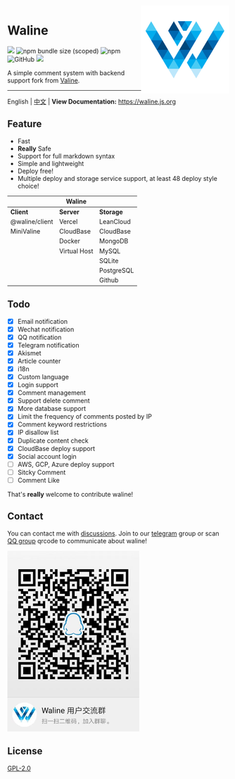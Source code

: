 
<img src="./assets/waline.png" width='200' align="right" />

# Waline

![](https://img.shields.io/npm/v/@waline/vercel?color=critical&logo=npm&style=flat-square)
![npm bundle size (scoped)](https://img.shields.io/bundlephobia/minzip/@waline/client?style=flat-square&label=size)
![npm](https://img.shields.io/npm/dm/@waline/vercel?style=flat-square)
![GitHub](https://img.shields.io/github/license/lizheming/waline?style=flat-square)
[ ![](https://img.shields.io/badge/telegram-walinejs-2ca5e0?logo=telegram&style=flat-square) ](https://t.me/walinejs)

A simple comment system with backend support fork from [Valine](https://valine.js.org). 

------------------------------

English | [中文](https://github.com/lizheming/waline/blob/master/README_CN.md)  | **View Documentation:** <https://waline.js.org>

## Feature

- Fast
- **Really** Safe
- Support for full markdown syntax
- Simple and lightweight
- Deploy free!
- Multiple deploy and storage service support, at least 48 deploy style choice!

|                | Waline       |            |
| -------------- | ------------ | ---------- |
| **Client**         | **Server**       | **Storage**    |
| @waline/client | Vercel       | LeanCloud  |
| MiniValine     | CloudBase    | CloudBase  |
|                | Docker       | MongoDB    |
|                | Virtual Host | MySQL      |
|                |              | SQLite     |
|                |              | PostgreSQL |
|                |            | Github |


## Todo

- [x] Email notification
- [x] Wechat notification
- [x] QQ notification
- [x] Telegram notification
- [x] Akismet 
- [x] Article counter
- [x] i18n
- [x] Custom language
- [x] Login support
- [x] Comment management
- [x] Support delete comment
- [x] More database support
- [x] Limit the frequency of comments posted by IP
- [x] Comment keyword restrictions
- [x] IP disallow list
- [x] Duplicate content check
- [x] CloudBase deploy support
- [x] Social account login
- [ ] AWS, GCP, Azure deploy support
- [ ] Sitcky Comment
- [ ] Comment Like

That's **really** welcome to contribute waline!

## Contact

You can contact me with [discussions](https://github.com/lizheming/waline/discussions). Join to our [telegram](https://t.me/walinejs) group or scan [QQ group](https://qm.qq.com/cgi-bin/qm/qr?k=rPZvq_EBfwQa6QZX7sToVlhH49c6ed0R&jump_from=webapi) qrcode to communicate about waline!

<a href="https://qm.qq.com/cgi-bin/qm/qr?k=rPZvq_EBfwQa6QZX7sToVlhH49c6ed0R&jump_from=webapi" target="_blank">
  <img src="./assets/qqgroup.jpg" width="300" />
</a>

## License
[GPL-2.0](https://github.com/lizheming/Waline/blob/master/LICENSE)

